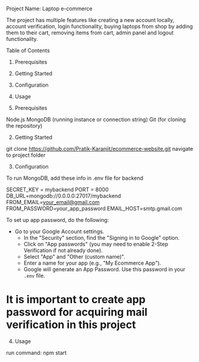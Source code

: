 Project Name: Laptop e-commerce

The project has multiple features like creating a new account locally, account verification, login functionality, buying laptops from shop by adding them to their cart, removing items from cart, admin panel and logout functionality. 

Table of Contents
1. Prerequisites
2. Getting Started
3. Configuration
4. Usage


1. Prerequisites

Node.js
MongoDB (running instance or connection string)
Git (for cloning the repository)


2. Getting Started

git clone https://github.com/Pratik-Karanjit/ecommerce-website.git
navigate to project folder


3. Configuration

To run MongoDB, add these info in .env file for backend

SECRET_KEY = mybackend
PORT = 8000
DB_URL=mongodb://0.0.0.0:27017/mybackend    
FROM_EMAIL=your_email@gmail.com
FROM_PASSWORD=your_app_password
EMAIL_HOST=smtp.gmail.com

To set up app password, do the following:

 - Go to your Google Account settings.
   - In the "Security" section, find the "Signing in to Google" option.
   - Click on "App passwords" (you may need to enable 2-Step Verification if not already done).
   - Select "App" and "Other (custom name)".
   - Enter a name for your app (e.g., "My Ecommerce App").
   - Google will generate an App Password. Use this password in your `.env` file.

# It is important to create app password for acquiring mail verification in this project

4. Usage

run command: npm start



